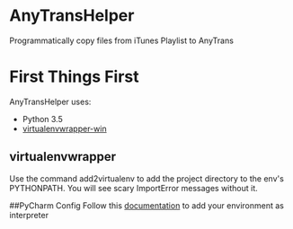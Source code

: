 # AnyTransHelper
Programmatically copy files from iTunes Playlist to AnyTrans
# First Things First
AnyTransHelper uses:
- Python 3.5
- [virtualenvwrapper-win](https://pypi.python.org/pypi/virtualenvwrapper-win)

## virtualenvwrapper 
Use the command add2virtualenv <pathname> to add the project directory to the env's PYTHONPATH. You will see scary ImportError messages 
without it.

##PyCharm Config
Follow this [documentation](https://www.jetbrains.com/help/pycharm/2016.1/adding-existing-virtual-environment.html) to add your environment as interpreter
